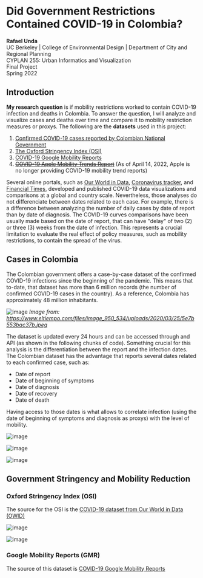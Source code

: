 # Did Government Restrictions Contained COVID-19 in Colombia?
**Rafael Unda** \
UC Berkeley | College of Environmental Design | Department of City and Regional Planning \
CYPLAN 255: Urban Informatics and Visualization \
Final Project \
Spring 2022


## Introduction

**My research question** is if mobility restrictions worked to contain COVID-19 infection and deaths in Colombia. To answer the question, I will analyze and visualize cases and deaths over time and compare it to mobility restriction measures or proxys. The following are the **datasets** used in this project: 
1. [Confirmed COVID-19 cases reported by Colombian National Government](https://www.ins.gov.co/Noticias/Paginas/coronavirus-casos.aspx)
2. [The Oxford Stringency Index (OSI)](https://www.bsg.ox.ac.uk/research/research-projects/covid-19-government-response-tracker)
3. [COVID-19 Google Mobility Reports](https://www.google.com/covid19/mobility/)
4. ~~[COVID-19 Apple Mobility Trends Report](https://covid19.apple.com/mobility)~~ (As of April 14, 2022, Apple is no longer providing COVID-19 mobility trend reports)

Several online portals, such as [Our World in Data](https://ourworldindata.org/coronavirus), [Coronavirus tracker](https://gorkang.shinyapps.io/2020-corona/), and [Financial Times](https://www.ft.com/content/a2901ce8-5eb7-4633-b89c-cbdf5b386938), developed and published COVID-19 data visualizations and comparisons at a global and country scale. Nevertheless, those analyses do not differenciate between dates related to each case. For example, there is a difference between analyzing the number of daily cases by date of report than by date of diagnosis. The COVID-19 curves comparisons have been usually made based on the date of report, that can have "delay" of two (2) or three (3) weeks from the date of infection. This represents a crucial limitation to evaluate the real effect of policy measures, such as mobility restrictions, to contain the spread of the virus.

## Cases in Colombia

The Colombian government offers a case-by-case dataset of the confirmed COVID-19 infections since the beginning of the pandemic. This means that to-date, that dataset has more than 6 million records (the number of confirmed COVID-19 cases in the country). As a reference, Colombia has approximately 48 million inhabitants.

![image](https://user-images.githubusercontent.com/90360629/164156943-fa086531-b907-4ca6-8b86-58fa92be92fe.png)
*Image from: https://www.eltiempo.com/files/image_950_534/uploads/2020/03/25/5e7b553bac37b.jpeg*

The dataset is updated every 24 hours and can be accessed through and API (as shown in the following chunks of code). Something crucial for this analysis is the differentiation between the report and the infection dates. The Colombian dataset has the advantage that reports several dates related to each confirmed case, such as: 
- Date of report
- Date of beginning of symptoms
- Date of diagnosis
- Date of recovery
- Date of death

Having access to those dates is what allows to correlate infection (using the date of beginning of symptoms and diagnosis as proxys) with the level of mobility.

![image](https://user-images.githubusercontent.com/90360629/164156356-477d0dd1-7af1-42fc-9f4f-45958447ca57.png)

![image](https://user-images.githubusercontent.com/90360629/164157631-4a73f655-7a42-4725-b0c2-5f02bc8ab29e.png)

![image](https://user-images.githubusercontent.com/90360629/164157661-2e41e9a7-210d-4132-94ce-1b50a3e09962.png)

## Government Stringency and Mobility Reduction

### Oxford Stringency Index (OSI)
The source for the OSI is the [COVID-19 dataset from Our World in Data (OWID)](https://ourworldindata.org/explorers/coronavirus-data-explorer)

![image](https://user-images.githubusercontent.com/90360629/164157685-2afa4d4a-7660-44fe-adf8-a39385c58aff.png)

![image](https://user-images.githubusercontent.com/90360629/164157711-66630b83-89be-45bf-85ee-8d57eee5046e.png)

### Google Mobility Reports (GMR)
The source of this dataset is [COVID-19 Google Mobility Reports](https://www.google.com/covid19/mobility/)



